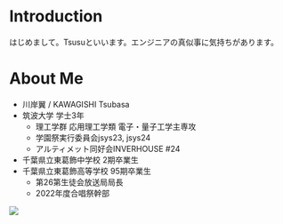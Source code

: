 # Introduction
はじめまして。Tsusuといいます。エンジニアの真似事に気持ちがあります。

# About Me
- 川岸翼 / KAWAGISHI Tsubasa
- 筑波大学 学士3年
  - 理工学群 応用理工学類 電子・量子工学主専攻
  - 学園祭実行委員会jsys23, jsys24
  - アルティメット同好会INVERHOUSE #24
- 千葉県立東葛飾中学校 2期卒業生
- 千葉県立東葛飾高等学校 95期卒業生
  - 第26第生徒会放送局局長
  - 2022年度合唱祭幹部

![](https://github-readme-stats.vercel.app/api/top-langs?username=tsusu0409&show_icons=true&locale=en&layout=compact)
